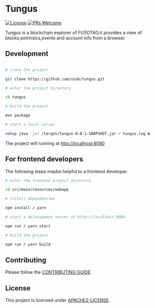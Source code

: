 # Tungus

[![License](https://img.shields.io/badge/License-Apache%202.0-orange.svg)](#LICENSE) [![PRs Welcome](https://img.shields.io/badge/PRs-welcome-blue.svg)](CONTRIBUTING.md)

Tungus is a blockchain explorer of FUSOTAO,it provides a view of blocks,extrinsics,events and account info from a browser.

## Development

```bash

# clone the project

git clone https://github.com/uinb/tungus.git

# enter the project directory

cd tungus

# build the project

mvn package

# start a local server

nohup java -jar /target/tungus-0.0.1-SNAPSHOT.jar > tungus.log &

```

The project will running at [http://localhost:8080](http://localhost:8080)

## For frontend developers

The following steps maybe helpful to a frontend developer.

```bash
# enter the frontend project directory

cd src/main/resources/webapp

# install dependencies

npm install / yarn

# start a delevopment server at http://localhost:8080

npm run / yarn start

# build the project

npm run / yarn build
```

## Contributing

Please follow the [CONTRIBUTING GUIDE](CONTRIBUTING.md)

## License

This project is licensed under [APACHE2-LICENSE](LICENSE).
